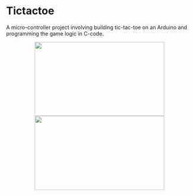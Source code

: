 # Tictactoe
A micro-controller project involving building tic-tac-toe on an Arduino and programming the game logic in C-code.

<p align="center">
  <img src="http://i.imgur.com/LlLhrrF.jpg" width="350" height="200"/>
  <img src="http://i.imgur.com/P38vnHg.jpg" width="350" height="200"/>
</p>
